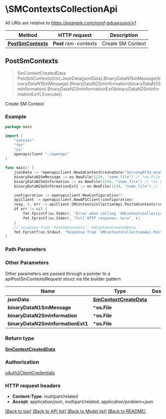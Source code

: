 # \SMContextsCollectionApi

All URIs are relative to *https://example.com/nsmf-pdusession/v1*

Method | HTTP request | Description
------------- | ------------- | -------------
[**PostSmContexts**](SMContextsCollectionApi.md#PostSmContexts) | **Post** /sm-contexts | Create SM Context



## PostSmContexts

> SmContextCreatedData PostSmContexts(ctx).JsonData(jsonData).BinaryDataN1SmMessage(binaryDataN1SmMessage).BinaryDataN2SmInformation(binaryDataN2SmInformation).BinaryDataN2SmInformationExt1(binaryDataN2SmInformationExt1).Execute()

Create SM Context

### Example

```go
package main

import (
    "context"
    "fmt"
    "os"
    openapiclient "./openapi"
)

func main() {
    jsonData := *openapiclient.NewSmContextCreateData("ServingNfId_example", *openapiclient.NewPlmnIdNid("Mcc_example", "Mnc_example"), openapiclient.AccessType("3GPP_ACCESS"), "SmContextStatusUri_example") // SmContextCreateData |  (optional)
    binaryDataN1SmMessage := os.NewFile(1234, "some_file") // *os.File |  (optional)
    binaryDataN2SmInformation := os.NewFile(1234, "some_file") // *os.File |  (optional)
    binaryDataN2SmInformationExt1 := os.NewFile(1234, "some_file") // *os.File |  (optional)

    configuration := openapiclient.NewConfiguration()
    apiClient := openapiclient.NewAPIClient(configuration)
    resp, r, err := apiClient.SMContextsCollectionApi.PostSmContexts(context.Background()).JsonData(jsonData).BinaryDataN1SmMessage(binaryDataN1SmMessage).BinaryDataN2SmInformation(binaryDataN2SmInformation).BinaryDataN2SmInformationExt1(binaryDataN2SmInformationExt1).Execute()
    if err != nil {
        fmt.Fprintf(os.Stderr, "Error when calling `SMContextsCollectionApi.PostSmContexts``: %v\n", err)
        fmt.Fprintf(os.Stderr, "Full HTTP response: %v\n", r)
    }
    // response from `PostSmContexts`: SmContextCreatedData
    fmt.Fprintf(os.Stdout, "Response from `SMContextsCollectionApi.PostSmContexts`: %v\n", resp)
}
```

### Path Parameters



### Other Parameters

Other parameters are passed through a pointer to a apiPostSmContextsRequest struct via the builder pattern


Name | Type | Description  | Notes
------------- | ------------- | ------------- | -------------
 **jsonData** | [**SmContextCreateData**](SmContextCreateData.md) |  | 
 **binaryDataN1SmMessage** | ***os.File** |  | 
 **binaryDataN2SmInformation** | ***os.File** |  | 
 **binaryDataN2SmInformationExt1** | ***os.File** |  | 

### Return type

[**SmContextCreatedData**](SmContextCreatedData.md)

### Authorization

[oAuth2ClientCredentials](../README.md#oAuth2ClientCredentials)

### HTTP request headers

- **Content-Type**: multipart/related
- **Accept**: application/json, multipart/related, application/problem+json

[[Back to top]](#) [[Back to API list]](../README.md#documentation-for-api-endpoints)
[[Back to Model list]](../README.md#documentation-for-models)
[[Back to README]](../README.md)

